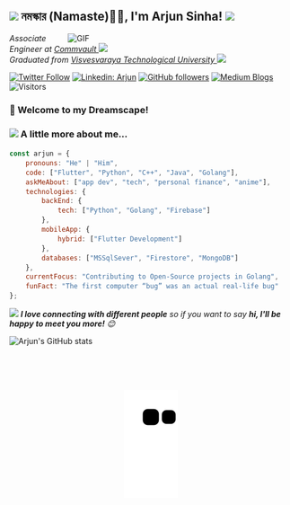 <h2><img src="https://emojis.slackmojis.com/emojis/images/1531849430/4246/blob-sunglasses.gif?1531849430" width="30"/>
নমস্কার (Namaste)🙏🏻, I'm Arjun Sinha!
<img src="https://media.giphy.com/media/12oufCB0MyZ1Go/giphy.gif" width="50"></h2>

<img align="right" alt="GIF" src="https://media.giphy.com/media/QuIxFwQo0RMT1tASlV/giphy.gif" width="400"/>

<p><em>Associate Engineer at <a href="https://www.commvault.com/">Commvault
</a><img src="https://media.giphy.com/media/WUlplcMpOCEmTGBtBW/giphy.gif" width="30"> 
</br>
Graduated from <a href="https://vtu.ac.in/">Visvesvaraya Technological University
</a><img src="https://media.giphy.com/media/fYSnHlufseco8Fh93Z/giphy.gif" width="30">
</em></p>

[![Twitter Follow](https://img.shields.io/twitter/follow/drunkonbytes?label=Follow)](https://twitter.com/intent/follow?screen_name=drunkonbytes)
[![Linkedin: Arjun](https://img.shields.io/badge/-Arjun-blue?style=flat-square&logo=Linkedin&logoColor=white&link=https://www.linkedin.com/in/drunkonbytes/)](https://www.linkedin.com/in/drunkonbytes/)
[![GitHub followers](https://img.shields.io/github/followers/drunkonbytes?label=Follow&style=social)](https://github.com/DrunkOnBytes)
[![Medium Blogs](https://img.shields.io/badge/-Arjun-grey?style=flat-square&logo=Medium&logoColor=white&link=https://medium.com/@drunkonbytes)](https://medium.com/@drunkonbytes)
![Visitors](https://visitor-badge.laobi.icu/badge?page_id=ryuukenshi.ryuukenshi)
<!--
[![website](https://img.shields.io/badge/Website-46a2f1.svg?&style=flat-square&logo=Google-Chrome&logoColor=white&link=https://drunkonbytes.me/)](https://drunkonbytes.me/)
-->

### 🌟 Welcome to my Dreamscape!

<!--
<a href="https://www.instagram.com/drunkonbytes/">
  <img align="left" alt="Arjun's Instagram" width="22px" src="https://cdn.jsdelivr.net/npm/simple-icons@v3/icons/instagram.svg" />
</a>
-->
                                                                                                                          
### <img src="https://media.giphy.com/media/VgCDAzcKvsR6OM0uWg/giphy.gif" width="50"> A little more about me...  
```javascript
const arjun = {
    pronouns: "He" | "Him",
    code: ["Flutter", "Python", "C++", "Java", "Golang"],
    askMeAbout: ["app dev", "tech", "personal finance", "anime"],
    technologies: {
        backEnd: {
            tech: ["Python", "Golang", "Firebase"]
        },
        mobileApp: {
            hybrid: ["Flutter Development"]
        },
        databases: ["MSSqlSever", "Firestore", "MongoDB"]
    },
    currentFocus: "Contributing to Open-Source projects in Golang",
    funFact: "The first computer “bug” was an actual real-life bug"
};
```
<img src="https://media.giphy.com/media/LnQjpWaON8nhr21vNW/giphy.gif" width="60"> <em><b>I love connecting with different people</b> so if you want to say <b>hi, I'll be happy to meet you more!</b> 😊</em>

![Arjun's GitHub stats](https://github-readme-stats.vercel.app/api?username=drunkonbytes&show_icons=true&theme=aura_dark)

<br />
<br />
<br />

<p align="center">
  <img src="https://github.com/Faiz-Rhm/Faiz-Rhm/raw/output/github-contribution-grid-snake.svg" alt="snake">
</p>
